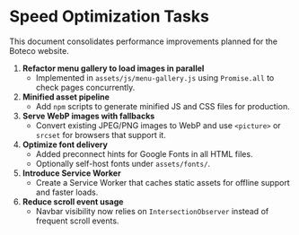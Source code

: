 # Speed Optimization Tasks

This document consolidates performance improvements planned for the Boteco website.

1. **Refactor menu gallery to load images in parallel**
   - Implemented in `assets/js/menu-gallery.js` using `Promise.all` to check pages concurrently.
2. **Minified asset pipeline**
   - Add `npm` scripts to generate minified JS and CSS files for production.
3. **Serve WebP images with fallbacks**
   - Convert existing JPEG/PNG images to WebP and use `<picture>` or `srcset` for browsers that support it.
4. **Optimize font delivery**
   - Added preconnect hints for Google Fonts in all HTML files.
   - Optionally self-host fonts under `assets/fonts/`.
5. **Introduce Service Worker**
   - Create a Service Worker that caches static assets for offline support and faster loads.
6. **Reduce scroll event usage**
   - Navbar visibility now relies on `IntersectionObserver` instead of frequent scroll events.

